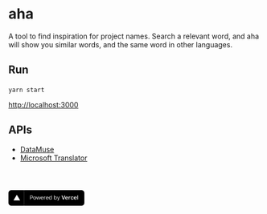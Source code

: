 # aha

A tool to find inspiration for project names. Search a relevant word, and aha will show you similar words, and the same word in other languages.

## Run

`yarn start`

[http://localhost:3000](http://localhost:3000)

## APIs

- [DataMuse](http://www.datamuse.com/api/)
- [Microsoft Translator](https://docs.microsoft.com/en-us/azure/cognitive-services/translator/)

<a href="https://vercel.com?utm_source=pineapplelol&utm_campaign=oss"><img style="padding-top: 3em; width: 30%;" src="public/powered-by-vercel.svg" /></a>

